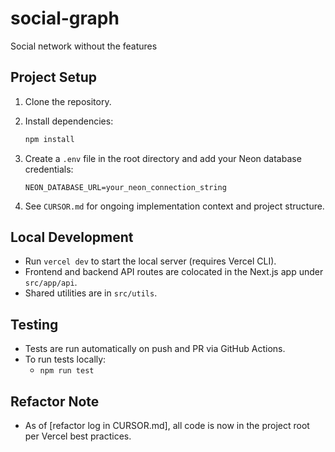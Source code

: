 # social-graph

Social network without the features

## Project Setup

1. Clone the repository.
2. Install dependencies:

   ```sh
   npm install
   ```

3. Create a `.env` file in the root directory and add your Neon database credentials:

   ```env
   NEON_DATABASE_URL=your_neon_connection_string
   ```

4. See `CURSOR.md` for ongoing implementation context and project structure.

## Local Development

- Run `vercel dev` to start the local server (requires Vercel CLI).
- Frontend and backend API routes are colocated in the Next.js app under `src/app/api`.
- Shared utilities are in `src/utils`.

## Testing

- Tests are run automatically on push and PR via GitHub Actions.
- To run tests locally:
  - `npm run test`

## Refactor Note

- As of [refactor log in CURSOR.md], all code is now in the project root per Vercel best practices.
